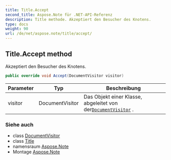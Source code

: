 ```yaml
---
title: Title.Accept
second_title: Aspose.Note für .NET-API-Referenz
description: Title methode. Akzeptiert den Besucher des Knotens.
type: docs
weight: 90
url: /de/net/aspose.note/title/accept/
---
```

## Title.Accept method

Akzeptiert den Besucher des Knotens.

```csharp
public override void Accept(DocumentVisitor visitor)
```

| Parameter | Typ | Beschreibung |
| --- | --- | --- |
| visitor | DocumentVisitor | Das Objekt einer Klasse, abgeleitet von der[`DocumentVisitor`](../../documentvisitor/) . |

### Siehe auch

* class [DocumentVisitor](../../documentvisitor/)
* class [Title](../)
* namensraum [Aspose.Note](../../title/)
* Montage [Aspose.Note](../../../)


